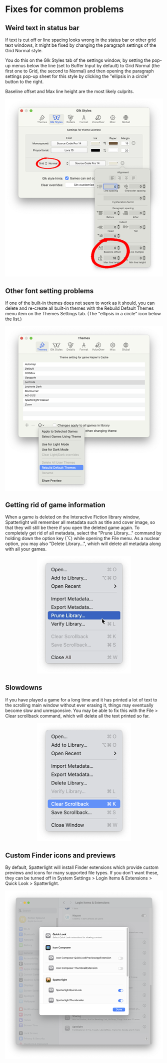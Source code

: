 # Fixes for common problems

## Weird text in status bar

If text is cut off or line spacing looks wrong in the status bar or other grid text windows, it might be fixed by changing the paragraph settings of the Grid Normal style.

You do this on the Glk Styles tab of the settings window, by setting the pop-up menus below the line (set to Buffer Input by default) to Grid Normal (the first one to Grid, the second to Normal) and then opening the paragraph settings pop-up sheet for this style by clicking the "ellipsis in a circle" button to the right.

Baseline offset and Max line height are the most likely culprits.

<p align="center">
  <img src="readme_images/gridnormal.png" width="600">
</p>

## Other font setting problems

If one of the built-in themes does not seem to work as it should, you can delete and re-create all built-in themes with the Rebuild Default Themes menu item on the Themes Settings tab. (The "ellipsis in a circle" icon below the list.)

<p align="center">
  <img src="readme_images/rebuildthemes.png" width="600">
</p>

## Getting rid of game information

When a game is deleted on the Interactive Fiction library window, Spatterlight will remember all metadata such as title and cover image, so that they will still be there if you open the deleted game again. To completely get rid of all metadata, select the "Prune Library…" command by holding down the option key (⌥) while opening the File menu. As a nuclear option, you may also "Delete Library…", which will delete all metadata along with all your games. 

<p align="center">
  <img src="readme_images/prune.png" width="300">
</p>

## Slowdowns

If you have played a game for a long time and it has printed a lot of text to the scrolling main window without ever erasing it, things may eventually become slow and unresponsive. You may be able to fix this with the File > Clear scrollback command, which will delete all the text printed so far.

<p align="center">
  <img src="readme_images/clearscrollback.png" width="300">
</p>

## Custom Finder icons and previews

By default, Spatterlight will install Finder extensions which provide custom previews and icons for many supported file types. If you don't want these, they can be turned off in System Settings > Login Items & Extensions > Quick Look > Spatterlight.

<p align="center">
  <img src="readme_images/quicklook.png" width="900">
</p>
